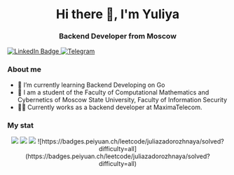 <div id="header" align="center">
	<h1>Hi there 👋, I'm Yuliya</h1>
	<h3>Backend Developer from Moscow</h3>
</div>

<div id="badges">
  <a href="https://www.linkedin.com/in/yzadorozhnaya/">
    <img src="https://img.shields.io/badge/LinkedIn-blue?style=for-the-badge&logo=linkedin&logoColor=white" alt="LinkedIn Badge"/>
  </a>
  <a href="https://t.me/y_zadorozhnaya">
    <img src="https://img.shields.io/badge/Telegram-blue?style=for-the-badge&logo=telegram&logoColor=white" alt="Telegram"/>
  </a>
</div>

### About me
- 🌱 I’m currently learning Backend Developing on Go
- 📝 I am a student of the Faculty of Computational Mathematics and Cybernetics of Moscow State University, Faculty of Information Security
- 👩‍💻 Currently works as a backend developer at MaximaTelecom.

### My stat
<div id="stat" align="center">
	<img src="https://github-profile-summary-cards.vercel.app/api/cards/profile-details?username=juliazadorozhnaya&theme=github_dark"/>
	<img src="https://github-profile-summary-cards.vercel.app/api/cards/most-commit-language?username=juliazadorozhnaya&theme=github_dark"/>
	<img src="https://github-profile-summary-cards.vercel.app/api/cards/stats?username=juliazadorozhnaya&theme=github_dark"/>
	![https://badges.peiyuan.ch/leetcode/juliazadorozhnaya/solved?difficulty=all](https://badges.peiyuan.ch/leetcode/juliazadorozhnaya/solved?difficulty=all)
</div>

